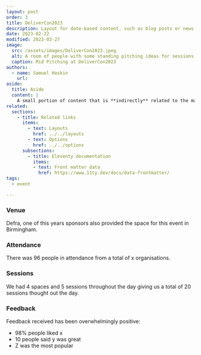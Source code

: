 ```yaml
---
layout: post
order: 3
title: DeliverCon2023
description: Layout for date-based content, such as blog posts or news items.
date: 2023-02-22
modified: 2023-03-27
image:
  src: /assets/images/DeliverCon2023.jpeg
  alt: A room of people with some standing pitching ideas for sessions.
  caption: Mid Pitching at DeliverCon2023
authors:
  - name: Samuel Hoskin
    url: 
aside:
  title: Aside
  content: | 
    A small portion of content that is **indirectly** related to the main content.
related:
  sections:
    - title: Related links
      items:
        - text: Layouts
          href: ../../layouts
        - text: Options
          href: ../../options
      subsections:
        - title: Eleventy documentation
          items:
          - text: Front matter data
            href: https://www.11ty.dev/docs/data-frontmatter/
tags:
  - event

---
```


### Venue

Defra, one of this years sponsors also provided the space for this event in Birmingham.

### Attendance

There was 96 people in attendance from a total of x organisations.

### Sessions

We had 4 spaces and 5 sessions throughout the day giving us a total of 20 sessions thought out the day.

### Feedback

Feedback received has been overwhelmingly positive: 

- 98% people liked x
- 10 people said y was great
- Z was the most popular 